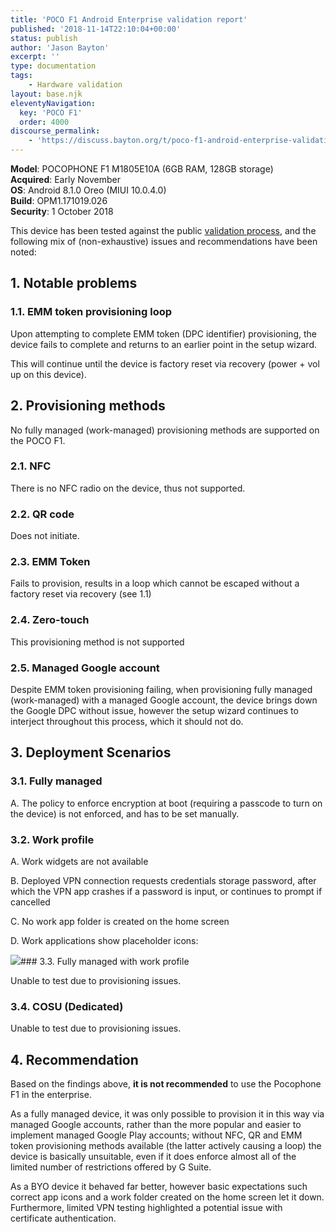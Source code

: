 ```yaml
---
title: 'POCO F1 Android Enterprise validation report'
published: '2018-11-14T22:10:04+00:00'
status: publish
author: 'Jason Bayton'
excerpt: ''
type: documentation
tags: 
    - Hardware validation
layout: base.njk
eleventyNavigation:
  key: 'POCO F1'
  order: 4000
discourse_permalink:
    - 'https://discuss.bayton.org/t/poco-f1-android-enterprise-validation-report/239'
---
```

**Model**: POCOPHONE F1 M1805E10A (6GB RAM, 128GB storage)   
**Acquired**: Early November  
**OS**: Android 8.1.0 Oreo (MIUI 10.0.4.0)  
**Build**: OPM1.171019.026  
**Security**: 1 October 2018

This device has been tested against the public [validation process](/android/android-enterprise-device-support/validation-process-and-information/), and the following mix of (non-exhaustive) issues and recommendations have been noted:

## 1. Notable problems

### 1.1. EMM token provisioning loop

Upon attempting to complete EMM token (DPC identifier) provisioning, the device fails to complete and returns to an earlier point in the setup wizard.

This will continue until the device is factory reset via recovery (power + vol up on this device).

## 2. Provisioning methods

No fully managed (work-managed) provisioning methods are supported on the POCO F1.

### 2.1. NFC

There is no NFC radio on the device, thus not supported.

### 2.2. QR code

Does not initiate.

### 2.3. EMM Token

Fails to provision, results in a loop which cannot be escaped without a factory reset via recovery (see 1.1)

### 2.4. Zero-touch

This provisioning method is not supported

### 2.5. Managed Google account

Despite EMM token provisioning failing, when provisioning fully managed (work-managed) with a managed Google account, the device brings down the Google DPC without issue, however the setup wizard continues to interject throughout this process, which it should not do.

## 3. Deployment Scenarios

### 3.1. Fully managed

A. The policy to enforce encryption at boot (requiring a passcode to turn on the device) is not enforced, and has to be set manually.

### 3.2. Work profile

A. Work widgets are not available

B. Deployed VPN connection requests credentials storage password, after which the VPN app crashes if a password is input, or continues to prompt if cancelled

C. No work app folder is created on the home screen

D. Work applications show placeholder icons:

![](https://cdn.bayton.org/uploads/2018/11/Screenshot_2018-11-14-12-12-26-433_com.mi_.android.globallauncher-e1542232766860.png)### 3.3. Fully managed with work profile

Unable to test due to provisioning issues.

### 3.4. COSU (Dedicated)  


Unable to test due to provisioning issues.

## 4. Recommendation


Based on the findings above, **it is not recommended** to use the Pocophone F1 in the enterprise.

As a fully managed device, it was only possible to provision it in this way via managed Google accounts, rather than the more popular and easier to implement managed Google Play accounts; without NFC, QR and EMM token provisioning methods available (the latter actively causing a loop) the device is basically unsuitable, even if it does enforce almost all of the limited number of restrictions offered by G Suite.

As a BYO device it behaved far better, however basic expectations such correct app icons and a work folder created on the home screen let it down. Furthermore, limited VPN testing highlighted a potential issue with certificate authentication.